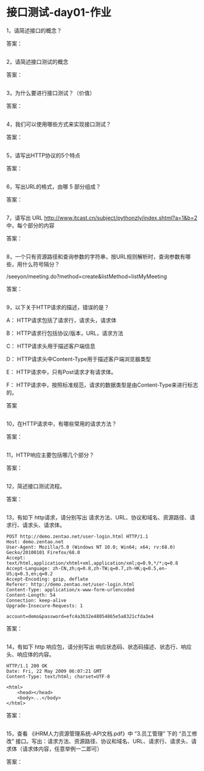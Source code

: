 # 接口测试-day01-作业

1，请简述接口的概念？

答案：

```text

```

2，请简述接口测试的概念

答案：

```text

```

3，为什么要进行接口测试？（价值）

答案：

```text

```

4，我们可以使用哪些方式来实现接口测试？

答案：

```text

```

5，请写出HTTP协议的5个特点

答案：

```text

```

6，写出URL的格式，由哪 5 部分组成？

答案：

```text

```

7，请写出 URL http://www.itcast.cn/subject/pythonzly/index.shtml?a=1&b=2 中，每个部分的内容

答案：

```text

```

8，一个只有资源路径和查询参数的字符串，按URL规则解析时，查询参数有哪些，用什么符号隔分？

/seeyon/meeting.do?method=create&listMethod=listMyMeeting

答案：

```text

```

9，以下关于HTTP请求的描述，错误的是？

A： HTTP请求包括了请求行，请求头，请求体

B： HTTP请求行包括协议/版本，URL，请求方法

C： HTTP请求头用于描述客户端信息

D： HTTP请求头中Content-Type用于描述客户端浏览器类型

E： HTTP请求中，只有Post请求才有请求体。

F： HTTP请求中，按照标准规范，请求的数据类型是由Content-Type来进行标志的。

答案

```text

```

10，在HTTP请求中，有哪些常用的请求方法？

答案：

```text

```

11，HTTP响应主要包括哪几个部分？

答案：

```text

```

12，简述接口测试流程。

答案：

```text

```

13，有如下 http请求，请分别写出 请求方法、URL、协议和域名、资源路径、请求行、请求头、请求体。

```http
POST http://demo.zentao.net/user-login.html HTTP/1.1
Host: demo.zentao.net
User-Agent: Mozilla/5.0 (Windows NT 10.0; Win64; x64; rv:68.0) Gecko/20100101 Firefox/68.0
Accept: text/html,application/xhtml+xml,application/xml;q=0.9,*/*;q=0.8
Accept-Language: zh-CN,zh;q=0.8,zh-TW;q=0.7,zh-HK;q=0.5,en-US;q=0.3,en;q=0.2
Accept-Encoding: gzip, deflate
Referer: http://demo.zentao.net/user-login.html
Content-Type: application/x-www-form-urlencoded
Content-Length: 54
Connection: keep-alive
Upgrade-Insecure-Requests: 1

account=demo&password=efc4a3b32e48054865e5a8321cfda3e4
```

答案：

```yacas

```

14，有如下 http 响应包，请分别写出 响应状态码、状态码描述、状态行、响应头、响应体的内容。

```http
HTTP/1.1 200 OK
Date: Fri, 22 May 2009 06:07:21 GMT
Content-Type: text/html; charset=UTF-8

<html>
	<head></head>
	<body>...</body>
</html>
```

答案：

```yacas

```

15，查看 《iHRM人力资源管理系统-API文档.pdf》中 “3.员工管理” 下的 “员工修改” 接口。写出：请求方法、资源路径、协议和域名、URL、请求行、请求头、请求体（请求体内容，任意举例一二即可）

答案：

```yacas

```

